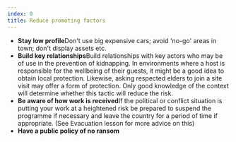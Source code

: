 ```yaml
---
index: 0
title: Reduce promoting factors
---
```

*   **Stay low profile**Don't use big expensive cars; avoid 'no-go' areas in town; don't display assets etc.
*   **Build key relationships**Build relationships with key actors who may be of use in the prevention of kidnapping. In environments where a host is responsible for the wellbeing of their guests, it might be a good idea to obtain local protection. Likewise, asking respected elders to join a site visit may offer a form of protection. Only good knowledge of the context will determine whether this tactic will reduce the risk.
*   **Be aware of how work is received**If the political or conflict situation is putting your work at a heightened risk be prepared to suspend the programme if necessary and leave the country for a period of time if appropriate. (See Evacuation lesson for more advice on this)
*   **Have a public policy of no ransom**